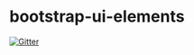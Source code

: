 # bootstrap-ui-elements

[![Gitter](https://badges.gitter.im/responsive-ui-elements/bootstrap-ui-elements.svg)](https://gitter.im/responsive-ui-elements/bootstrap-ui-elements?utm_source=badge&utm_medium=badge&utm_campaign=pr-badge&utm_content=badge)